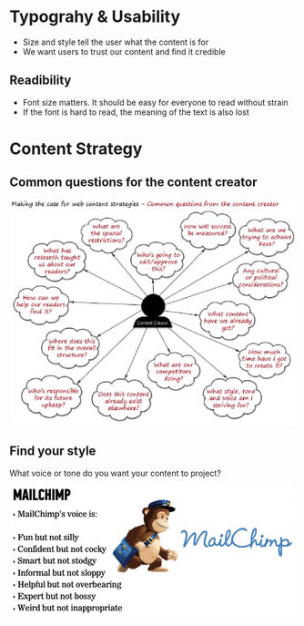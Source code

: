 <!-- TITLE: Visual Design -->
<!-- SUBTITLE: A quick summary of Visual Design -->

# Typograhy & Usability
* Size and style tell the user what the content is for
* We want users to trust our content and find it credible

## Readibility
* Font size matters. It should be easy for everyone to read without strain
* If the font is hard to read, the meaning of the text is also lost

# Content Strategy
## Common questions for the content creator
![Common Questions For Content Creator](/uploads/common-questions-for-content-creator.png "Common Questions For Content Creator")

## Find your style
What voice or tone do you want your content to project?

![Mailchimp Voice](/uploads/mailchimp-voice.png "Mailchimp Voice")